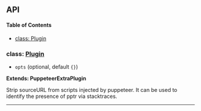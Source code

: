 ## API

<!-- Generated by documentation.js. Update this documentation by updating the source code. -->

#### Table of Contents

- [class: Plugin](#class-plugin)

### class: [Plugin](https://github.com/berstend/puppeteer-extra/blob/82f01dc4709071b6f186598ccd70345ae4e00c5d/packages/puppeteer-extra-plugin-stealth/evasions/sourceurl/index.js#L9-L58)

- `opts` (optional, default `{}`)

**Extends: PuppeteerExtraPlugin**

Strip sourceURL from scripts injected by puppeteer.
It can be used to identify the presence of pptr via stacktraces.

---
